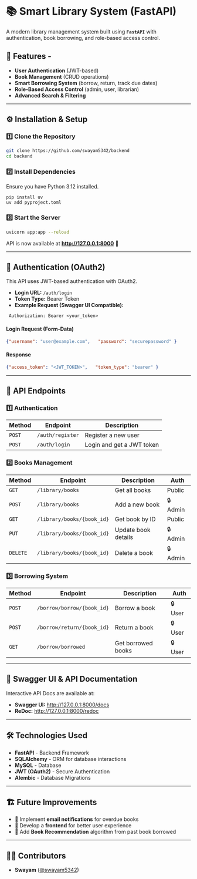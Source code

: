 # 📚 Smart Library System (FastAPI)

A modern library management system built using **`FastAPI`** with authentication, book borrowing, and role-based access control.  
## 🚀 Features - 
- **User Authentication** (JWT-based)
- **Book Management** (CRUD operations)
- **Smart Borrowing System** (borrow, return, track due dates) 
- **Role-Based Access Control** (admin, user, librarian) 
- **Advanced Search & Filtering**  
---  
## ⚙️ Installation & Setup  

### **1️⃣ Clone the Repository** 
```sh 
git clone https://github.com/swayam5342/backend
cd backend
```
### **2️⃣ Install Dependencies**

Ensure you have Python 3.12 installed.

```
pip install uv
uv add pyproject.toml
```
### **3️⃣ Start the Server**

``` sh
uvicorn app:app --reload
```

API is now available at **http://127.0.0.1:8000** 🚀

---

## 🔑 Authentication (OAuth2)

This API uses JWT-based authentication with OAuth2.

- **Login URL:** `/auth/login`
- **Token Type:** Bearer Token
- **Example Request (Swagger UI Compatible):** 

```shell
 Authorization: Bearer <your_token>
 ```

#### **Login Request (Form-Data)**

``` json
{"username": "user@example.com",   "password": "securepassword" }
```

#### **Response**

```json
{"access_token": "<JWT_TOKEN>",   "token_type": "bearer" }
```

---

## 📘 API Endpoints

### **1️⃣ Authentication**

|Method|Endpoint|Description|
|---|---|---|
|`POST`|`/auth/register`|Register a new user|
|`POST`|`/auth/login`|Login and get a JWT token|

### **2️⃣ Books Management**

|Method|Endpoint|Description|Auth|
|---|---|---|---|
|`GET`|`/library/books`|Get all books|Public|
|`POST`|`/library/books`|Add a new book|🔒 Admin|
|`GET`|`/library/books/{book_id}`|Get book by ID|Public|
|`PUT`|`/library/books/{book_id}`|Update book details|🔒 Admin|
|`DELETE`|`/library/books/{book_id}`|Delete a book|🔒 Admin|

### **3️⃣ Borrowing System**

|Method|Endpoint|Description|Auth|
|---|---|---|---|
|`POST`|`/borrow/borrow/{book_id}`|Borrow a book|🔒 User|
|`POST`|`/borrow/return/{book_id}`|Return a book|🔒 User|
|`GET`|`/borrow/borrowed`|Get borrowed books|🔒 User|

---

## 📄 Swagger UI & API Documentation

Interactive API Docs are available at:

- **Swagger UI:** http://127.0.0.1:8000/docs
- **ReDoc:** http://127.0.0.1:8000/redoc

---

## 🛠 Technologies Used

- **FastAPI** - Backend Framework
- **SQLAlchemy** - ORM for database interactions
- **MySQL** - Database
- **JWT (OAuth2)** - Secure Authentication
- **Alembic** - Database Migrations

---

## 🏗 Future Improvements

- 📌 Implement **email notifications** for overdue books
- 📌 Develop a **frontend** for better user experience
- 📌 Add **Book Recommendation** algorithm from past book borrowed

---

## 👨‍💻 Contributors

- **Swayam** ([@swayam5342](https://github.com/swayam5342))
